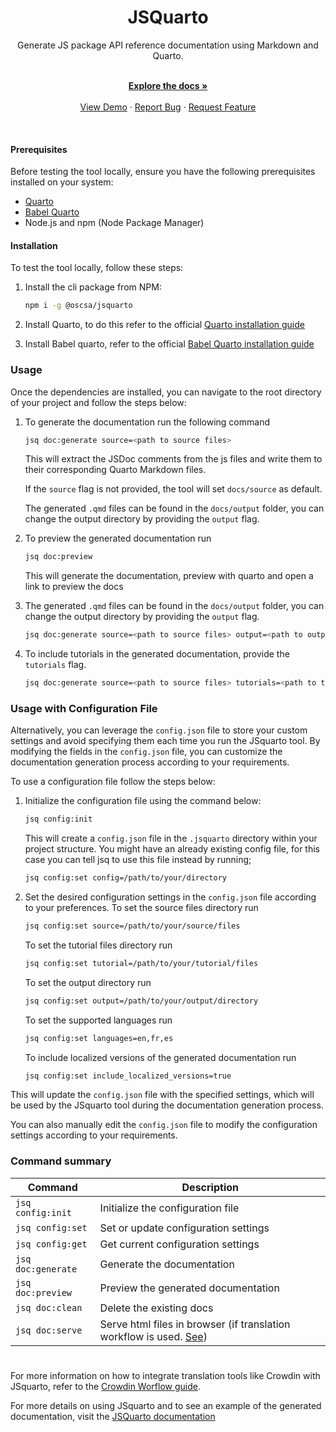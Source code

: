 <h1 align="center">JSQuarto</h1>

<div align="center">
    Generate JS package API reference documentation using Markdown and Quarto.
</div>
<br />
<div align="center">
  <p align="center">
    <a href="https://jsquarto.netlify.app/"><strong>Explore the docs »</strong></a>
    <br />
    <br />
    <a href="https://jsquarto.netlify.app/">View Demo</a>
    ·
    <a href="https://github.com/Open-Science-Community-Saudi-Arabia/JSquarto/issues">Report Bug</a>
    ·
    <a href="https://github.com/Open-Science-Community-Saudi-Arabia/JSquarto/issues">Request Feature</a>
  </p>
</div>
<br/>


#### Prerequisites

Before testing the tool locally, ensure you have the following prerequisites installed on your system:

-   [Quarto](https://quarto.org/)
-   [Babel Quarto](https://docs.ropensci.org/babelquarto/)
-   Node.js and npm (Node Package Manager)

#### Installation

To test the tool locally, follow these steps:

1. Install the cli package from NPM:
   
   ```bash
   npm i -g @oscsa/jsquarto 
   ```

2. Install Quarto, to do this refer to the official [Quarto installation guide](https://quarto.org/docs/get-started/) 

3. Install Babel quarto, refer to the official [Babel Quarto installation guide](https://docs.ropensci.org/babelquarto/)


### Usage

Once the dependencies are installed, you can navigate to the root directory of your project and follow the steps below:

1. To generate the documentation run the following command

   ```bash
   jsq doc:generate source=<path to source files> 
   ```

   This will extract the JSDoc comments from the js files and write them to their corresponding Quarto Markdown files.

   If the `source` flag is not provided, the tool will set `docs/source` as default.

   The generated `.qmd` files can be found in the `docs/output` folder, you can change the output directory by providing the `output` flag.

2. To preview the generated documentation run

   ```bash
   jsq doc:preview
   ```

   This will generate the documentation, preview with quarto and open a link to preview the docs

3. The generated `.qmd` files can be found in the `docs/output` folder, you can change the output directory by providing the `output` flag.

   ```bash
   jsq doc:generate source=<path to source files> output=<path to output dir>
   ```
    
4. To include tutorials in the generated documentation, provide the `tutorials` flag.

   ```bash
   jsq doc:generate source=<path to source files> tutorials=<path to tutorials directory>
   ```

### Usage with Configuration File 
Alternatively, you can leverage the `config.json` file to store your custom settings and avoid specifying them each time you run the JSquarto tool. By modifying the fields in the `config.json` file, you can customize the documentation generation process according to your requirements.

To use a configuration file follow the steps below:
1. Initialize the configuration file using the command below:
    ```bash
    jsq config:init  
    ```
    This will create a `config.json` file in the `.jsquarto` directory within your project structure. You might have an already existing config file, for this case you can tell jsq to use this file instead by running;
    ```bash
    jsq config:set config=/path/to/your/directory
    ```

2. Set the desired configuration settings in the `config.json` file according to your preferences.
   To set the source files directory run
   ```bash
   jsq config:set source=/path/to/your/source/files
   ```

   To set the tutorial files directory run
   ```bash
   jsq config:set tutorial=/path/to/your/tutorial/files
   ```

   To set the output directory run
   ```bash
   jsq config:set output=/path/to/your/output/directory
   ```
   To set the supported languages run
   ```bash
   jsq config:set languages=en,fr,es
   ```

   To include localized versions of the generated documentation run
   ```bash
   jsq config:set include_localized_versions=true
   ```

This will update the `config.json` file with the specified settings, which will be used by the JSquarto tool during the documentation generation process.

You can also manually edit the `config.json` file to modify the configuration settings according to your requirements.


### Command summary
| Command | Description |
| --- | --- |
| `jsq config:init` | Initialize the configuration file |
| `jsq config:set` | Set or update configuration settings |
| `jsq config:get` | Get current configuration settings |
| `jsq doc:generate` | Generate the documentation |
| `jsq doc:preview` | Preview the generated documentation |
| `jsq doc:clean` | Delete the existing docs |
| `jsq doc:serve` | Serve html files in browser (if translation workflow is used. [See](https://jsquarto.netlify.app/chapters/tutorials/how_to/workflows.html)) |

#

For more information on how to integrate translation tools like Crowdin with JSquarto, refer to the [Crowdin Worflow guide](https://jsquarto.netlify.app/chapters/tutorials/how_to/workflows#doc-generation-with-crowdin-translation).

For more details on using JSquarto and to see an example of the generated documentation, visit the [JSQuarto documentation](https://jsquarto.netlify.app/)

